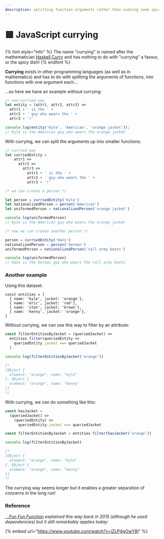 ```yaml
---
description: splitting function arguments rather than cooking some spicy dish
---
```


# 🟨 JavaScript currying

{% hint style="info" %}
The name "currying" is named after the mathematician [Haskell Curry](https://en.wikipedia.org/wiki/Haskell_Curry) and has nothing to do with "currying" a favour, or the spicy dish!
{% endhint %}

**Currying** exists in other programming languages (as well as in mathematics) and has to do with splitting the arguments of functions, into functions with one argument each...

...so here we have an example without currying:

```javascript
// non-curried way
let entity = (attr1, attr2, attr3) =>
  attr1 + ' is the ' + 
  attr2 + ' guy who wears the ' + 
  attr3 + '!'

console.log(entity('Kyle', 'American', 'orange jacket'));
// Kyle is the American guy who wears the orange jacket
```

With currying, we can split the arguments up into smaller functions:

```javascript
// curried way
let curriedEntity = 
    attr1 =>
      attr2 =>
        attr3 =>          
          attr1 + ' is the ' + 
          attr2 + ' guy who wears the ' + 
          attr3 + '!'

/* we can create a person */

let person = curriedEntity('Kyle')
let nationalizedPerson = person('American')
let uniformedPerson = nationalizedPerson('orange jacket')

console.log(uniformedPerson)
// Kyle is the American guy who wears the orange jacket

/* now we can create another person */

person = curriedEntity('Hans')
nationalizedPerson = person('German')
uniformedPerson = nationalizedPerson('tall army boots')

console.log(uniformedPerson)
// Hans is the German guy who wears the tall army boots
```

### Another example

Using this dataset:

```
const entities = [
  { name: 'kyle', jacket: 'orange'},
  { name: 'eric', jacket: 'red'},
  { name: 'stan', jacket: 'brown'},
  { name: 'kenny', jacket: 'orange'},
]
```

Without currying, we can use this way to filter by an attribute:

```javascript
const filterEntitiesByJacket = (queriedJacket) =>
  entities.filter(queriedEntity => 
    queriedEntity.jacket === queriedJacket
  )

console.log(filterEntitiesByJacket('orange'))

/*
[Object { 
  element: "orange", name: "kyle"
}, Object {
  element: "orange", name: "kenny"
}]
*/
```

With currying, we can do something like this:

```javascript
const hasJacket = 
  (queriedJacket) => 
    (queriedEntity) => 
      queriedEntity.jacket === queriedJacket

const filterEntitiesByJacket = entities.filter(hasJacket('orange'))

console.log(filterEntitiesByJacket)

/*
[Object { 
  element: "orange", name: "kyle"
}, Object {
  element: "orange", name: "kenny"
}]
*/
```

The currying way seems longer but it enables a greater separation of concerns in the long run!

### Reference

\_\_[_Fun Fun Function_](https://www.youtube.com/channel/UCO1cgjhGzsSYb1rsB4bFe4Q) _explained this way back in 2015 (although he used dependencies) but it still remarkably applies today:_

{% embed url="https://www.youtube.com/watch?v=iZLP4qOwY8I" %}

